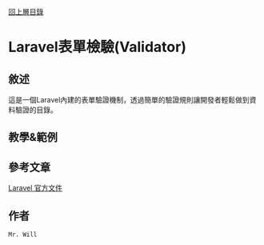 [回上層目錄](../README.md)

# Laravel表單檢驗(Validator)

## 敘述
這是一個Laravel內建的表單驗證機制，透過簡單的驗證規則讓開發者輕鬆做到資料驗證的目錄。

## 教學&範例

## 參考文章
[Laravel 官方文件](https://laravel.com/docs/8.x/validation)

## 作者
`Mr. Will`
